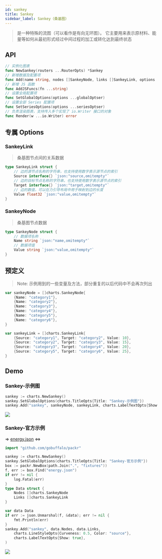 ```yaml
---
id: sankey
title: Sankey
sidebar_label: Sankey（桑基图）
---
```


> 是一种特殊的流图（可以看作是有向无环图）。 它主要用来表示原材料、能量等如何从最初形式经过中间过程的加工或转化达到最终状态

## API
```go
// 实例化图表
func NewSankey(routers ...RouterOpts) *Sankey
// 新增数据及配置项
func Add(name string, nodes []SankeyNode, links []SankeyLink, options ...seriesOptser) *Sankey
// 新增 JS 函数
func AddJSFuncs(fn ...string)
// 设置全局配置项
func SetGlobalOptions(options ...globalOptser)
// 设置全部 Series 配置项
func SetSeriesOptions(options ...seriesOptser)
// 负责渲染图表，支持传入多个实现了 io.Writer 接口的对象
func Render(w ...io.Writer) error
```

## 专属 Options

### SankeyLink
> 桑基图节点间的关系数据
```go
type SankeyLink struct {
    // 边的源节点名称的字符串，也支持使用数字表示源节点的索引
    Source interface{} `json:"source,omitempty"`
    // 边的目标节点名称的字符串，也支持使用数字表示源节点的索引
    Target interface{} `json:"target,omitempty"`
    // 边的数值，可以在力引导布局中用于映射到边的长度
    Value float32 `json:"value,omitempty"`
}
```

### SankeyNode
> 桑基图节点数据
```go
type SankeyNode struct {
    // 数据项名称
    Name string `json:"name,omitempty"`
    // 数据项值
    Value string `json:"value,omitempty"`
}
```

## 预定义
> Note: 示例用到的一些变量及方法，部分重复的以后代码中不会再次列出
```go
var sankeyNode = []charts.SankeyNode{
    {Name: "category1"},
    {Name: "category2"},
    {Name: "category3"},
    {Name: "category4"},
    {Name: "category5"},
    {Name: "category6"},
}

var sankeyLink = []charts.SankeyLink{
    {Source: "category1", Target: "category2", Value: 10},
    {Source: "category2", Target: "category3", Value: 15},
    {Source: "category3", Target: "category4", Value: 20},
    {Source: "category5", Target: "category6", Value: 25},
}
```

## Demo

### Sankey-示例图
```go
sankey := charts.NewSankey()
sankey.SetGlobalOptions(charts.TitleOpts{Title: "Sankey-示例图"})
sankey.Add("sankey", sankeyNode, sankeyLink, charts.LabelTextOpts{Show: true})
```
![](https://user-images.githubusercontent.com/19553554/52802192-6cdd3f00-30ba-11e9-8ada-e0b0145381cc.png)


### Sankey-官方示例
=> [energy.json](https://github.com/KiVirgil/go-echarts/tree/master/example/fixtures/energy.json) <=>
```go
import "github.com/gobuffalo/packr"

sankey := charts.NewSankey()
sankey.SetGlobalOptions(charts.TitleOpts{Title: "Sankey-官方示例"})
box := packr.NewBox(path.Join(".", "fixtures"))
f, err := box.Find("energy.json")
if err != nil {
    log.Fatal(err)
}
type Data struct {
    Nodes []charts.SankeyNode
    Links []charts.SankeyLink
}

var data Data
if err := json.Unmarshal(f, &data); err != nil {
    fmt.Println(err)
}
sankey.Add("sankey", data.Nodes, data.Links,
    charts.LineStyleOpts{Curveness: 0.5, Color: "source"},
    charts.LabelTextOpts{Show: true},
)
```
![](https://user-images.githubusercontent.com/19553554/52802261-8d0cfe00-30ba-11e9-8ae7-ae0773770a59.gif)
